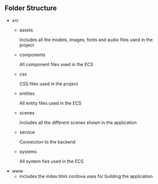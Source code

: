 ## Folder Structure

* src
  * assets
  
    Includes all the models, images, fonts and audio files used in the project  
  * components
  
    All component files used in the ECS
  * css
  
    CSS files used in the project
  * entities
  
    All entity files used in the ECS
  * scenes
  
    Includes all the different scenes shown in the application
  * service
  
    Connection to the backend
  * systems
  
    All system fies used in the ECS
* www
  * includes the index.html cordova uses for building the application 

